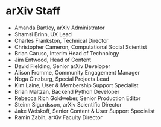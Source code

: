 # arXiv Staff

- Amanda Bartley, arXiv Administrator
- Shamsi Brinn, UX Lead
- Charles Frankston, Technical Director
- Christopher Cameron, Computational Social Scientist
- Brian Caruso, Interim Head of Technology
- Jim Entwood, Head of Content
- David Fielding, Senior arXiv Developer
- Alison Fromme, Community Engagement Manager
- Noga Ginzburg, Special Projects Lead
- Kim Laine, User & Membership Support Specialist
- Brian Maltzan, Backend Python Developer
- Rebecca Rich Goldweber, Senior Production Editor
- Steinn Sigurdsson, arXiv Scientific Director
- Jake Weiskoff, Senior Content & User Support Specialist
- Ramin Zabih, arXiv Faculty Director

